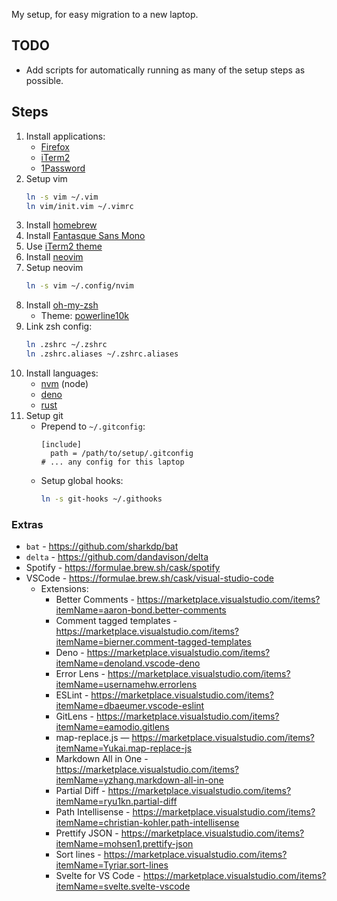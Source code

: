 My setup, for easy migration to a new laptop.

## TODO

- Add scripts for automatically running as many of the setup steps as possible.

## Steps

1. Install applications:
   - [Firefox](https://www.mozilla.org/en-GB/firefox/developer/)
   - [iTerm2](https://iterm2.com/)
   - [1Password](https://1password.com/)
1. Setup vim
   ```bash
   ln -s vim ~/.vim
   ln vim/init.vim ~/.vimrc
   ```
1. Install [homebrew](https://brew.sh/)
1. Install [Fantasque Sans Mono](https://github.com/belluzj/fantasque-sans)
1. Use [iTerm2 theme](./iterm2)
1. Install [neovim](https://neovim.io/)
1. Setup neovim
   ```bash
   ln -s vim ~/.config/nvim
   ```
1. Install [oh-my-zsh](https://github.com/ohmyzsh/ohmyzsh)
   - Theme: [powerline10k](https://github.com/romkatv/powerlevel10k)
1. Link zsh config:
   ```bash
   ln .zshrc ~/.zshrc
   ln .zshrc.aliases ~/.zshrc.aliases
   ```
1. Install languages:
   - [nvm](https://github.com/nvm-sh/nvm) (node)
   - [deno](https://deno.land)
   - [rust](https://rust-lang.org)
1. Setup git
   - Prepend to `~/.gitconfig`:
     ```gitconfig
     [include]
       path = /path/to/setup/.gitconfig
     # ... any config for this laptop
     ```
   - Setup global hooks:
     ```bash
	 ln -s git-hooks ~/.githooks
	 ```

### Extras

- `bat` - https://github.com/sharkdp/bat
- `delta` - https://github.com/dandavison/delta
- Spotify - https://formulae.brew.sh/cask/spotify
- VSCode - https://formulae.brew.sh/cask/visual-studio-code
  - Extensions:
    - Better Comments - https://marketplace.visualstudio.com/items?itemName=aaron-bond.better-comments
    - Comment tagged templates - https://marketplace.visualstudio.com/items?itemName=bierner.comment-tagged-templates
    - Deno - https://marketplace.visualstudio.com/items?itemName=denoland.vscode-deno
    - Error Lens - https://marketplace.visualstudio.com/items?itemName=usernamehw.errorlens
    - ESLint - https://marketplace.visualstudio.com/items?itemName=dbaeumer.vscode-eslint
    - GitLens - https://marketplace.visualstudio.com/items?itemName=eamodio.gitlens
    - map-replace.js — https://marketplace.visualstudio.com/items?itemName=Yukai.map-replace-js
    - Markdown All in One - https://marketplace.visualstudio.com/items?itemName=yzhang.markdown-all-in-one
    - Partial Diff - https://marketplace.visualstudio.com/items?itemName=ryu1kn.partial-diff
    - Path Intellisense - https://marketplace.visualstudio.com/items?itemName=christian-kohler.path-intellisense
    - Prettify JSON - https://marketplace.visualstudio.com/items?itemName=mohsen1.prettify-json
    - Sort lines - https://marketplace.visualstudio.com/items?itemName=Tyriar.sort-lines
    - Svelte for VS Code - https://marketplace.visualstudio.com/items?itemName=svelte.svelte-vscode
